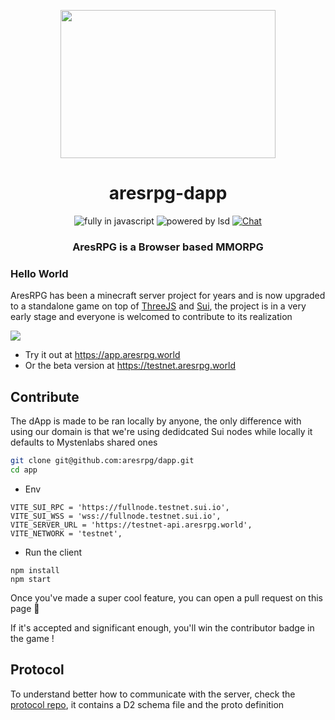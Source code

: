 <p align=center>
  <img src="https://user-images.githubusercontent.com/11330271/208825167-77d7bc78-17d0-4f33-ad35-d108b6fac730.gif" height="237px" width="344"/>
</p>
<h1 align=center>aresrpg-dapp</h1>
<p align=center>
  <img src="https://img.shields.io/badge/Made%20with-Javascript-%23f7df1e?style=for-the-badge" alt="fully in javascript"/>
  <img src="https://img.shields.io/badge/Powered%20By-Black%20Magic-blueviolet?style=for-the-badge" alt="powered by lsd"/>
  <a href="https://discord.gg/gaqrFT5">
    <img src="https://img.shields.io/discord/265104803531587584.svg?logo=discord&style=for-the-badge" alt="Chat"/>
  </a>
</p>
<h3 align=center>AresRPG is a Browser based MMORPG</h3>

### Hello World

AresRPG has been a minecraft server project for years and is now upgraded to a standalone game on top of [ThreeJS](https://threejs.org/) and [Sui](https://sui.io/), the project is in a very early stage and everyone is welcomed to contribute to its realization

![](https://i.imgur.com/csWCkeW.png)

- Try it out at https://app.aresrpg.world
- Or the beta version at https://testnet.aresrpg.world

## Contribute

The dApp is made to be ran locally by anyone, the only difference with using our domain is that we're using dedidcated Sui nodes while locally it defaults to Mystenlabs shared ones

```sh
git clone git@github.com:aresrpg/dapp.git
cd app
```

- Env

```
VITE_SUI_RPC = 'https://fullnode.testnet.sui.io',
VITE_SUI_WSS = 'wss://fullnode.testnet.sui.io',
VITE_SERVER_URL = 'https://testnet-api.aresrpg.world',
VITE_NETWORK = 'testnet',
```

- Run the client

```
npm install
npm start
```

Once you've made a super cool feature, you can open a pull request on this page 🥇

If it's accepted and significant enough, you'll win the contributor badge in the game !

## Protocol

To understand better how to communicate with the server, check the [protocol repo](https://github.com/aresrpg/aresrpg-protocol), it contains a D2 schema file and the proto definition
